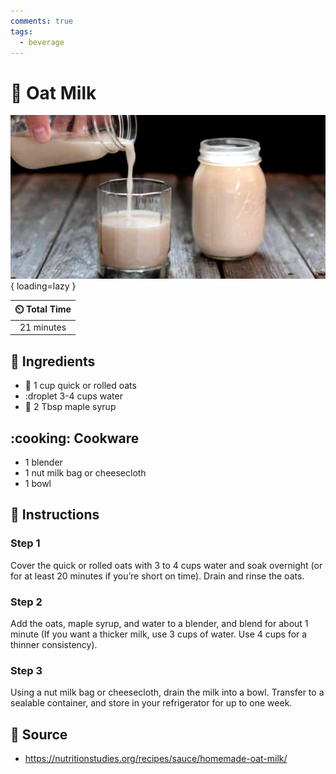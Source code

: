 ```yaml
---
comments: true
tags:
  - beverage
---
```

# :ear_of_rice: Oat Milk

![Oat Milk][1]{ loading=lazy }

| :timer_clock: Total Time |
|:-----------------------: |
| 21 minutes |

## :salt: Ingredients

- :ear_of_rice: 1 cup quick or rolled oats
- :droplet 3-4 cups water
- :maple_leaf: 2 Tbsp maple syrup

## :cooking: Cookware

- 1 blender
- 1 nut milk bag or cheesecloth
- 1 bowl

## :pencil: Instructions

### Step 1

Cover the quick or rolled oats with 3 to 4 cups water and soak overnight (or for at least 20 minutes if you’re short
on time). Drain and rinse the oats.

### Step 2

Add the oats, maple syrup, and water to a blender, and blend for about 1 minute (If you want a thicker milk, use 3 cups
of water. Use 4 cups for a thinner consistency).

### Step 3

Using a nut milk bag or cheesecloth, drain the milk into a bowl. Transfer to a sealable container, and store in your
refrigerator for up to one week.

## :link: Source

- <https://nutritionstudies.org/recipes/sauce/homemade-oat-milk/>

[1]: <../assets/images/oat-milk.jpg>
